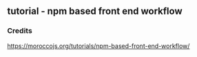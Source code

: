 ## tutorial - npm based front end workflow

### Credits
https://moroccojs.org/tutorials/npm-based-front-end-workflow/

